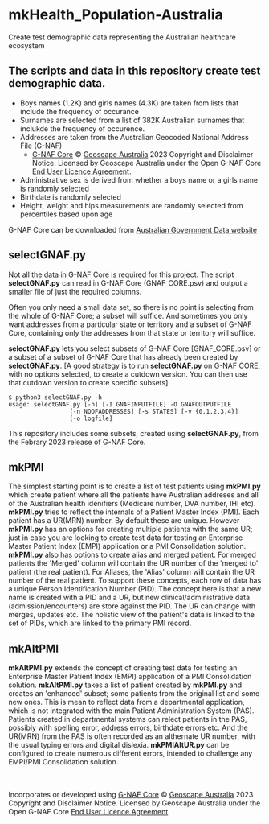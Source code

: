 # mkHealth_Population-Australia
Create test demographic data representing the Australian healthcare ecosystem

## The scripts and data in this repository create test demographic data.
* Boys names (1.2K) and girls names (4.3K) are taken from lists that include the frequency of occurance
* Surnames are selected from a list of 382K Australian surnames that inclukde the frequency of occurence.
* Addresses are taken from the Australian Geocoded National Address File (G-NAF)
  * [G-NAF Core](https://geoscape.com.au/data/g-naf-core/) © [Geoscape Australia](https://geoscape.com.au/) 2023 Copyright and Disclaimer Notice. Licensed by Geoscape Australia under the Open G-NAF Core [End User Licence Agreement](https://geoscape.com.au/wp-content/uploads/2022/08/EULA-G-NAF-Core-1.pdf).
* Administrative sex is derived from whether a boys name or a girls name is randomly selected
* Birthdate is randomly selected
* Height, weight and hips measurements are randomly selected from percentiles based upon age

G-NAF Core can be downloaded from [Australian Government Data website](https://data.gov.au/search?q=G-NAF)

## selectGNAF.py
Not all the data in G-NAF Core is required for this project. The script **selectGNAF.py** can read in G-NAF Core (GNAF_CORE.psv) and output a smaller file of just the required columns.

Often you only need a small data set, so there is no point is selecting from the whole of G-NAF Core; a subset will suffice. And sometimes you only want addresses from a particular state or territory and a subset of G-NAF Core, containing only the addresses from that state or territory will suffice.

**selectGNAF.py** lets you select subsets of G-NAF Core [GNAF_CORE.psv] or a subset of a subset of G-NAF Core that has already been created by **selectGNAF.py**. [A good strategy is to run **selectGNAF.py** on G-NAF CORE, with no options selected, to create a cutdown version. You can then use that cutdown version to create specific subsets]

    $ python3 selectGNAF.py -h
    usage: selectGNAF.py [-h] [-I GNAFINPUTFILE] -O GNAFOUTPUTFILE
                     [-n NOOFADDRESSES] [-s STATES] [-v {0,1,2,3,4}]
                     [-o logfile]

This repository includes some subsets, created using **selectGNAF.py**, from the Febrary 2023 release of G-NAF Core.


## mkPMI
The simplest starting point is to create a list of test patients using **mkPMI.py** which create patient where all the patients have Australian addreses and all of the Australian health idenifiers (Medicare number, DVA number, IHI etc). 
**mkPMI.py** tries to reflect the internals of a Patient Master Index (PMI). Each patient has a UR(MRN) number. By default these are unique. However **mkPMI.py** has an options for creating multiple patients with the same UR; just in case you are looking to create test data for testing an Enterprise Master Patient Index (EMPI) application or a PMI Consolidation solution. **mkPMI.py** also has options to create alias and merged patient. For merged patients the 'Merged' column will contain the UR number of the 'merged to' patient (the real patient). For Aliases, the 'Alias' column will contain the UR number of the real patient. To support these concepts, each row of data has a unique Person Identification Number (PID). The concept here is that a new name is created with a PID and a UR, but new clinical/administrative data (admission/encounters) are store against the PID. The UR can change with merges, updates etc. The holistic view of the patient's data is linked to the set of PIDs, which are linked to the primary PMI record.

## mkAltPMI
**mkAltPMI.py** extends the concept of creating test data for testing an Enterprise Master Patient Index (EMPI) application of a PMI Consolidation solution.
**mkAltPMI.py** takes a list of patient created by **mkPMI.py** and creates an 'enhanced' subset; some patients from the original list and some new ones. This is mean to reflect data from a departmental application, which is not integrated with the main Patient Administration System (PAS). Patients created in departmental systems can relect patients in the PAS, possibly with spelling error, address errors, birthdate errors etc. And the UR(MRN) from the PAS is often recorded as an althernate UR number, with the usual typing errors and digital dislexia. **mkPMIAltUR.py** can be configured to create numerous different errors, intended to challenge any EMPI/PMI Consolidation solution.


<br/><br/>
Incorporates or developed using [G-NAF Core](https://geoscape.com.au/data/g-naf-core/) © [Geoscape Australia](https://geoscape.com.au/) 2023 Copyright and Disclaimer Notice. Licensed by Geoscape Australia under the Open G-NAF Core [End User Licence Agreement](https://geoscape.com.au/wp-content/uploads/2022/08/EULA-G-NAF-Core-1.pdf).